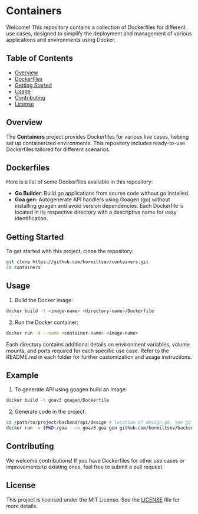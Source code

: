 # Containers

Welcome! This repository contains a collection of Dockerfiles for different use cases, designed to simplify the deployment and management of various applications and environments using Docker.

## Table of Contents

- [Overview](#overview)
- [Dockerfiles](#dockerfiles)
- [Getting Started](#getting-started)
- [Usage](#usage)
- [Contributing](#contributing)
- [License](#license)

## Overview
The **Containers** project provides Dockerfiles for various live cases, helping set up containerized environments. This repository includes ready-to-use Dockerfiles tailored for different scenarios.

## Dockerfiles
Here is a list of some Dockerfiles available in this repository:
- **Go Builder**: Build go applications from sourse code without go installed.
- **Goa gen**: Autogenerate API handlers using Goagen (go) without installing goagen and avoid version dependencies.
Each Dockerfile is located in its respective directory with a descriptive name for easy identification.

## Getting Started
To get started with this project, clone the repository:
```bash
git clone https://github.com/kormiltsev/containers.git
cd containers
```

## Usage

1. Build the Docker image:
```bash
docker build -t <image-name> <directory-name>/Dockerfile
```
2. Run the Docker container:
```bash
docker run -d --name <container-name> <image-name>
```
Each directory contains additional details on environment variables, volume mounts, and ports required for each specific use case. Refer to the README.md in each folder for further customization and usage instructions.

## Example
1. To generate API using goagen build an Image:
```bash
docker build -t goav3 goagen/Dockerfile
```
2. Generate code in the project:
```bash
cd /path/to/project/backend/api/design # location of design.go, see go gen documentation
docker run -v $PWD:/goa --rm goav3 goa gen github.com/kormiltsev/backend/api/design -o ./api
```

## Contributing
We welcome contributions! If you have Dockerfiles for other use cases or improvements to existing ones, feel free to submit a pull request.

## License
This project is licensed under the MIT License. See the [LICENSE](https://github.com/kormiltsev/containers/blob/main/LICENSE) file for more details.
